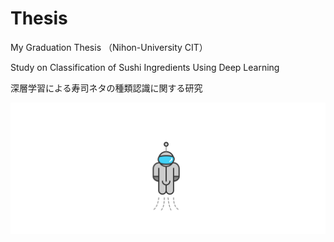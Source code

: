 # Thesis
My Graduation Thesis （Nihon-University CIT）



Study on Classification of Sushi Ingredients Using Deep Learning

深層学習による寿司ネタの種類認識に関する研究


![test](https://github.com/AozakiHayate/Thesis-/blob/main/astronaut.svg)
